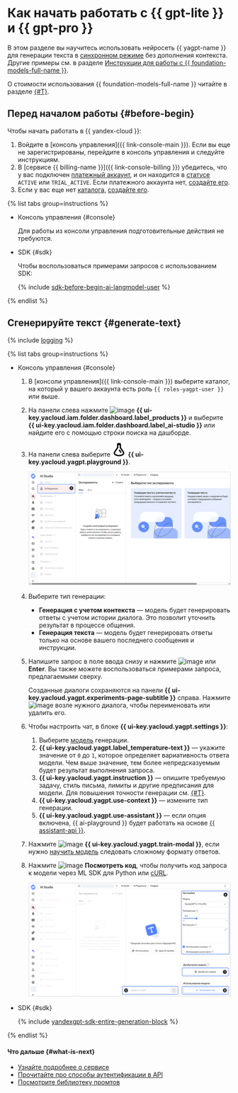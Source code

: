 # Как начать работать с {{ gpt-lite }} и {{ gpt-pro }}

В этом разделе вы научитесь использовать нейросеть {{ yagpt-name }} для генерации текста в [синхронном режиме](../concepts/generation/index.md#working-mode) без дополнения контекста. Другие примеры см. в разделе [Инструкции для работы с {{ foundation-models-full-name }}](../operations/index.md#yandexgpt-api).

О стоимости использования {{ foundation-models-full-name }} читайте в разделе [{#T}](../pricing.md).

## Перед началом работы {#before-begin}

Чтобы начать работать в {{ yandex-cloud }}:

1. Войдите в [консоль управления]({{ link-console-main }}). Если вы еще не зарегистрированы, перейдите в консоль управления и следуйте инструкциям.
1. В [сервисе {{ billing-name }}]({{ link-console-billing }}) убедитесь, что у вас подключен [платежный аккаунт](../../billing/concepts/billing-account.md), и он находится в [статусе](../../billing/concepts/billing-account-statuses.md) `ACTIVE` или `TRIAL_ACTIVE`. Если платежного аккаунта нет, [создайте его](../../billing/quickstart/index.md#create_billing_account).
1. Если у вас еще нет [каталога](../../resource-manager/concepts/resources-hierarchy.md#folder), [создайте его](../../resource-manager/operations/folder/create.md).

{% list tabs group=instructions %}

- Консоль управления {#console}

  Для работы из консоли управления подготовительные действия не требуются.

- SDK {#sdk}

  Чтобы воспользоваться примерами запросов с использованием SDK:

  {% include [sdk-before-begin-ai-langmodel-user](../../_includes/ai-studio/sdk-before-begin-ai-langmodel-user.md) %}

{% endlist %}

## Сгенерируйте текст {#generate-text}

{% include [logging](../../_includes/ai-studio/yandexgpt/logging-disclaimer.md) %}

{% list tabs group=instructions %}

- Консоль управления {#console}

  1. В [консоли управления]({{ link-console-main }}) выберите каталог, на который у вашего аккаунта есть роль `{{ roles-yagpt-user }}` или выше.
  1. На панели слева нажмите ![image](../../_assets/console-icons/dots-9.svg) **{{ ui-key.yacloud.iam.folder.dashboard.label_products }}** и выберите **{{ ui-key.yacloud.iam.folder.dashboard.label_ai-studio }}** или найдите его с помощью строки поиска на дашборде.
  1. На панели слева выберите ![image](../../_assets/console-icons/flask.svg) **{{ ui-key.yacloud.yagpt.playground }}**.

     ![screen01](../../_assets/ai-studio/quickstart/yandexgpt/screen01.png)

  1. Выберите тип генерации:

      * **Генерация с учетом контекста** — модель будет генерировать ответы с учетом истории диалога. Это позволит уточнить результат в процессе общения.
      * **Генерация текста** —  модель будет генерировать ответы только на основе вашего последнего сообщения и инструкции.

  1. Напишите запрос в поле ввода снизу и нажмите ![image](../../_assets/console-icons/arrow-up.svg) или **Enter**. Вы также можете воспользоваться примерами запроса, предлагаемыми сверху.

     Созданные диалоги сохраняются на панели **{{ ui-key.yacloud.yagpt.experiments-page-subtitle }}** справа. Нажмите ![image](../../_assets/console-icons/ellipsis.svg) возле нужного диалога, чтобы переименовать или удалить его.

  1. Чтобы настроить чат, в блоке **{{ ui-key.yacloud.yagpt.settings }}**:

     1. Выберите [модель](../concepts/generation/models.md) генерации.
     1. **{{ ui-key.yacloud.yagpt.label_temperature-text }}** — укажите значение от `0` до `1`, которое определяет вариативность ответа модели. Чем выше значение, тем более непредсказуемым будет результат выполнения запроса.
     1. **{{ ui-key.yacloud.yagpt.instruction }}** — опишите требуемую задачу, стиль письма, лимиты и другие предписания для модели. Для повышения точности генерации см. [{#T}](../gpt-prompting-guide/about.md).
     1. **{{ ui-key.yacloud.yagpt.use-context }}** — измените тип генерации.
     1. **{{ ui-key.yacloud.yagpt.use-assistant }}** — если опция включена, {{ ai-playground }} будет работать на основе [{{ assistant-api }}](../concepts/assistant/index.md).

  1. Нажмите ![image](../../_assets/console-icons/sliders.svg) **{{ ui-key.yacloud.yagpt.train-modal }}**, если нужно [научить модель](../concepts/tuning/index.md) следовать сложному формату ответов.
  1. Нажмите ![image](../../_assets/console-icons/code.svg) **Посмотреть код**, чтобы получить код запроса к модели через ML SDK для Python или [cURL](https://curl.haxx.se).

     ![screen02](../../_assets/ai-studio/quickstart/yandexgpt/screen02.png)

- SDK {#sdk}

  {% include [yandexgpt-sdk-entire-generation-block](../../_includes/ai-studio/yandexgpt/yandexgpt-sdk-entire-generation-block.md) %}


{% endlist %}

#### Что дальше {#what-is-next}

* [Узнайте подробнее о сервисе](../concepts/index.md)
* [Прочитайте про способы аутентификации в API](../api-ref/authentication.md)
* [Посмотрите библиотеку промтов](../prompts/yandexgpt/index.md)